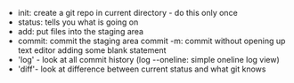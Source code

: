 
- init: create a git repo in current directory - do this only once
- status: tells you what is going on
- add: put files into the staging area
- commit: commit the staging area 
commit -m: commit without opening up text editor
adding some blank statement
- 'log' - look at all commit history (log --oneline: simple oneline log view)
- 'diff'- look at difference between current status and what git knows
